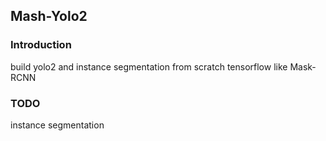 ## Mash-Yolo2
### Introduction
build yolo2 and instance segmentation from scratch tensorflow like Mask-RCNN

### TODO
instance segmentation